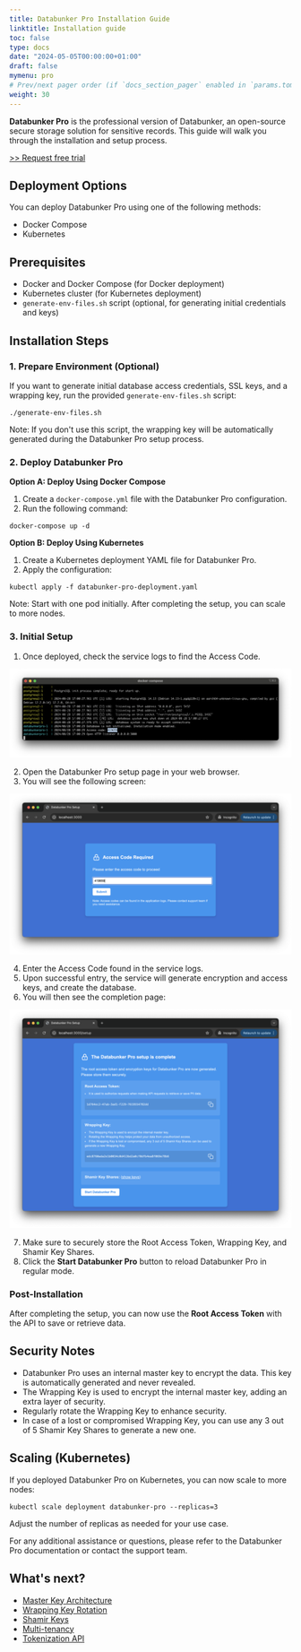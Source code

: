 ```yaml
---
title: Databunker Pro Installation Guide
linktitle: Installation guide
toc: false
type: docs
date: "2024-05-05T00:00:00+01:00"
draft: false
mymenu: pro
# Prev/next pager order (if `docs_section_pager` enabled in `params.toml`)
weight: 30
---
```

**Databunker Pro** is the professional version of Databunker, an open-source secure storage solution for sensitive records. This guide will walk you through the installation and setup process.

<a href="javascript:void(0);" onclick="request_free_trial();">&gt;&gt; Request free trial</a>

## Deployment Options
You can deploy Databunker Pro using one of the following methods:

* Docker Compose
* Kubernetes

## Prerequisites

* Docker and Docker Compose (for Docker deployment)
* Kubernetes cluster (for Kubernetes deployment)
* ``generate-env-files.sh`` script (optional, for generating initial credentials and keys)

## Installation Steps

### 1. Prepare Environment (Optional)

If you want to generate initial database access credentials, SSL keys, and a wrapping key, run the provided ``generate-env-files.sh`` script:

```
./generate-env-files.sh
```

Note: If you don't use this script, the wrapping key will be automatically generated during the Databunker Pro setup process.

### 2. Deploy Databunker Pro

**Option A: Deploy Using Docker Compose**

1. Create a ``docker-compose.yml`` file with the Databunker Pro configuration.
2. Run the following command:

```
docker-compose up -d
```

**Option B: Deploy Using Kubernetes**

1. Create a Kubernetes deployment YAML file for Databunker Pro.
2. Apply the configuration:

```
kubectl apply -f databunker-pro-deployment.yaml
```

Note: Start with one pod initially. After completing the setup, you can scale to more nodes.

### 3. Initial Setup

1. Once deployed, check the service logs to find the Access Code.

![Databunker Pro Setup - Extract Access Code](extract-access-code.png)


2. Open the Databunker Pro setup page in your web browser.
3. You will see the following screen:

![Databunker Pro Setup - Validate Access Code](access-code-check.png)


4. Enter the Access Code found in the service logs.
5. Upon successful entry, the service will generate encryption and access keys, and create the database.
6. You will then see the completion page:

![Databunker Pro Setup - Setup is ready](setup-is-complete.png)

7. Make sure to securely store the Root Access Token, Wrapping Key, and Shamir Key Shares.
8. Click the **Start Databunker Pro** button to reload Databunker Pro in regular mode.


### Post-Installation

After completing the setup, you can now use the **Root Access Token** with the API to save or retrieve data.

## Security Notes

* Databunker Pro uses an internal master key to encrypt the data. This key is automatically generated and never revealed.
* The Wrapping Key is used to encrypt the internal master key, adding an extra layer of security.
* Regularly rotate the Wrapping Key to enhance security.
* In case of a lost or compromised Wrapping Key, you can use any 3 out of 5 Shamir Key Shares to generate a new one.

## Scaling (Kubernetes)
If you deployed Databunker Pro on Kubernetes, you can now scale to more nodes:

```
kubectl scale deployment databunker-pro --replicas=3
```

Adjust the number of replicas as needed for your use case.

For any additional assistance or questions, please refer to the Databunker Pro documentation or contact the support team.

## What's next?
- [Master Key Architecture](/databunker-pro-docs/master-key/)
- [Wrapping Key Rotation](/databunker-pro-docs/wrapping-key/)
- [Shamir Keys](/databunker-pro-docs/shamir-keys/)
- [Multi-tenancy](/databunker-pro-docs/tenant-api/)
- [Tokenization API](/databunker-pro-docs/tokenization/)
